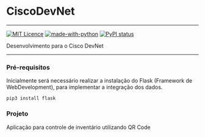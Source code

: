 # CiscoDevNet

---

[![MIT Licence](https://badges.frapsoft.com/os/mit/mit.png?v=103)](https://opensource.org/licenses/mit-license.php)
[![made-with-python](https://img.shields.io/badge/Made%20with-Python-1f425f.svg)](https://www.python.org/)
[![PyPI status](https://img.shields.io/pypi/status/ansicolortags.svg)](https://pypi.python.org/pypi/ansicolortags/)

Desenvolvimento para o Cisco DevNet

---

### Pré-requisitos

Inicialmente será necessário realizar a instalação do Flask (Framework de WebDevelopment), para implementar a integração dos dados.

```
pip3 install flask
```

### Projeto

Aplicação para controle de inventário utilizando QR Code

